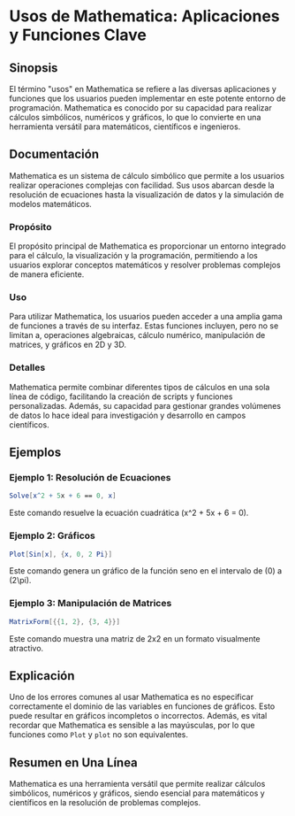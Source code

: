 <!--
Meta Description: # Usos de Mathematica: Aplicaciones y Funciones Clave ## Sinopsis El término "usos" en Mathematica se refiere a las diversas aplicaciones y funciones ...
Meta Keywords: mathematica, funciones, para, que, gráficos
-->

# Usos de Mathematica: Aplicaciones y Funciones Clave

## Sinopsis
El término "usos" en Mathematica se refiere a las diversas aplicaciones y funciones que los usuarios pueden implementar en este potente entorno de programación. Mathematica es conocido por su capacidad para realizar cálculos simbólicos, numéricos y gráficos, lo que lo convierte en una herramienta versátil para matemáticos, científicos e ingenieros.

## Documentación
Mathematica es un sistema de cálculo simbólico que permite a los usuarios realizar operaciones complejas con facilidad. Sus usos abarcan desde la resolución de ecuaciones hasta la visualización de datos y la simulación de modelos matemáticos. 

### Propósito
El propósito principal de Mathematica es proporcionar un entorno integrado para el cálculo, la visualización y la programación, permitiendo a los usuarios explorar conceptos matemáticos y resolver problemas complejos de manera eficiente.

### Uso
Para utilizar Mathematica, los usuarios pueden acceder a una amplia gama de funciones a través de su interfaz. Estas funciones incluyen, pero no se limitan a, operaciones algebraicas, cálculo numérico, manipulación de matrices, y gráficos en 2D y 3D.

### Detalles
Mathematica permite combinar diferentes tipos de cálculos en una sola línea de código, facilitando la creación de scripts y funciones personalizadas. Además, su capacidad para gestionar grandes volúmenes de datos lo hace ideal para investigación y desarrollo en campos científicos.

## Ejemplos
### Ejemplo 1: Resolución de Ecuaciones
```mathematica
Solve[x^2 + 5x + 6 == 0, x]
```
Este comando resuelve la ecuación cuadrática \(x^2 + 5x + 6 = 0\).

### Ejemplo 2: Gráficos
```mathematica
Plot[Sin[x], {x, 0, 2 Pi}]
```
Este comando genera un gráfico de la función seno en el intervalo de \(0\) a \(2\pi\).

### Ejemplo 3: Manipulación de Matrices
```mathematica
MatrixForm[{{1, 2}, {3, 4}}]
```
Este comando muestra una matriz de 2x2 en un formato visualmente atractivo.

## Explicación
Uno de los errores comunes al usar Mathematica es no especificar correctamente el dominio de las variables en funciones de gráficos. Esto puede resultar en gráficos incompletos o incorrectos. Además, es vital recordar que Mathematica es sensible a las mayúsculas, por lo que funciones como `Plot` y `plot` no son equivalentes. 

## Resumen en Una Línea
Mathematica es una herramienta versátil que permite realizar cálculos simbólicos, numéricos y gráficos, siendo esencial para matemáticos y científicos en la resolución de problemas complejos.
